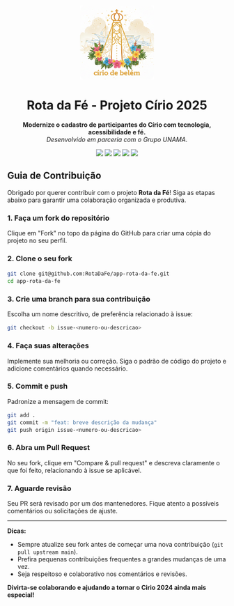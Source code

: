 
<p align="center">
  <img src="/images/logo.png" width="170" alt="Rota da Fé">
</p>

<h1 align="center">Rota da Fé - Projeto Círio 2025</h1>

<p align="center">
  <b>Modernize o cadastro de participantes do Círio com tecnologia, acessibilidade e fé.</b><br>
  <i>Desenvolvido em parceria com o Grupo UNAMA.</i>
</p>

<p align="center">
  <img src="https://img.shields.io/badge/flutter-%2302569B.svg?style=for-the-badge&logo=flutter&logoColor=white"/>
  <img src="https://img.shields.io/badge/dart-%230175C2.svg?style=for-the-badge&logo=dart&logoColor=white"/>
  <img src="https://img.shields.io/badge/node.js-339933?style=for-the-badge&logo=nodedotjs&logoColor=white"/>
  <img src="https://img.shields.io/badge/nestjs-E0234E?style=for-the-badge&logo=nestjs&logoColor=white"/>
  <img src="https://img.shields.io/badge/hive-FFC107?style=for-the-badge&logoColor=black"/>
</p>

## Guia de Contribuição

Obrigado por querer contribuir com o projeto **Rota da Fé**! Siga as etapas abaixo para garantir uma colaboração organizada e produtiva.

### 1. Faça um fork do repositório

Clique em "Fork" no topo da página do GitHub para criar uma cópia do projeto no seu perfil.

### 2. Clone o seu fork

```sh
git clone git@github.com:RotaDaFe/app-rota-da-fe.git
cd app-rota-da-fe
```

### 3. Crie uma branch para sua contribuição

Escolha um nome descritivo, de preferência relacionado à issue:

```sh
git checkout -b issue-<numero-ou-descricao>
```

### 4. Faça suas alterações

Implemente sua melhoria ou correção. Siga o padrão de código do projeto e adicione comentários quando necessário.

### 5. Commit e push

Padronize a mensagem de commit:

```sh
git add .
git commit -m "feat: breve descrição da mudança"
git push origin issue-<numero-ou-descricao>
```

### 6. Abra um Pull Request

No seu fork, clique em "Compare & pull request" e descreva claramente o que foi feito, relacionando à issue se aplicável.

### 7. Aguarde revisão

Seu PR será revisado por um dos mantenedores. Fique atento a possíveis comentários ou solicitações de ajuste.

---

**Dicas:**
- Sempre atualize seu fork antes de começar uma nova contribuição (`git pull upstream main`).
- Prefira pequenas contribuições frequentes a grandes mudanças de uma vez.
- Seja respeitoso e colaborativo nos comentários e revisões.

**Divirta-se colaborando e ajudando a tornar o Cirio 2024 ainda mais especial!**